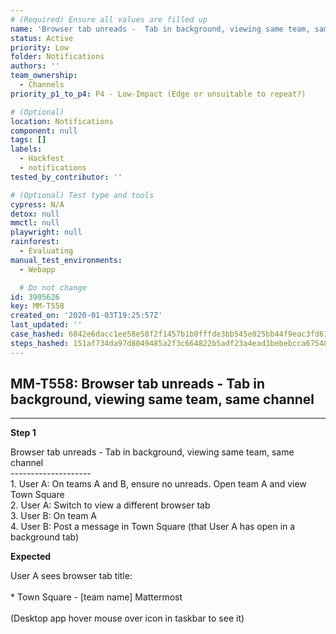```yaml
---
# (Required) Ensure all values are filled up
name: 'Browser tab unreads -  Tab in background, viewing same team, same channel'
status: Active
priority: Low
folder: Notifications
authors: ''
team_ownership:
  - Channels
priority_p1_to_p4: P4 - Low-Impact (Edge or unsuitable to repeat?)

# (Optional)
location: Notifications
component: null
tags: []
labels:
  - Hackfest
  - notifications
tested_by_contributor: ''

# (Optional) Test type and tools
cypress: N/A
detox: null
mmctl: null
playwright: null
rainforest:
  - Evaluating
manual_test_environments:
  - Webapp

  # Do not change
id: 3905626
key: MM-T558
created_on: '2020-01-03T19:25:57Z'
last_updated: ''
case_hashed: 6842e6dacc1ee58e58f2f1457b1b0fffde3bb545e025bb44f9eac3fd61c746cd77b415d0097e3cc49690f0cb52e93dda
steps_hashed: 151af734da97d8049485a2f3c664822b5adf23a4ead3bebebcca675483bf903edc087f00d6bac3fc7b8873797c5d89bc
---
```


<!-- (Auto-generated) Based on frontmatter's "key" and "name" -->

## MM-T558: Browser tab unreads - Tab in background, viewing same team, same channel

---

**Step 1**

Browser tab unreads - Tab in background, viewing same team, same channel\
\--------------------\
1\. User A: On teams A and B, ensure no unreads. Open team A and view Town Square\
2\. User A: Switch to view a different browser tab\
3\. User B: On team A\
4\. User B: Post a message in Town Square (that User A has open in a background tab)

**Expected**

User A sees browser tab title:\
\
\* Town Square - \[team name] Mattermost\
\
(Desktop app hover mouse over icon in taskbar to see it)
